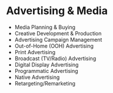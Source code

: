 # Advertising & Media

- Media Planning & Buying
- Creative Development & Production
- Advertising Campaign Management
- Out-of-Home (OOH) Advertising
- Print Advertising
- Broadcast (TV/Radio) Advertising
- Digital Display Advertising
- Programmatic Advertising
- Native Advertising
- Retargeting/Remarketing